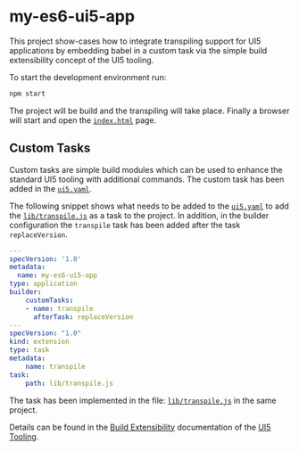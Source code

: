 # my-es6-ui5-app

This project show-cases how to integrate transpiling support for UI5 applications by embedding babel in a custom task via the simple build extensibility concept of the UI5 tooling.

To start the development environment run: 

```bash
npm start
```

The project will be build and the transpiling will take place. Finally a browser will start and open the [```index.html```](webapp/index.html) page.

## Custom Tasks

Custom tasks are simple build modules which can be used to enhance the standard UI5 tooling with additional commands. The custom task has been added in the [```ui5.yaml```](ui5.yaml).

The following snippet shows what needs to be added to the [```ui5.yaml```](ui5.yaml) to add the [```lib/transpile.js```](lib/transpile.js) as a task to the project. In addition, in the builder configuration the ```transpile``` task has been added after the task ```replaceVersion```.

```yaml
---
specVersion: '1.0'
metadata:
  name: my-es6-ui5-app
type: application
builder:
    customTasks:
    - name: transpile
      afterTask: replaceVersion
---
specVersion: "1.0"
kind: extension
type: task
metadata:
    name: transpile
task:
    path: lib/transpile.js
```

The task has been implemented in the file: [```lib/transpile.js```](lib/transpile.js) in the same project.

Details can be found in the [Build Extensibility](https://github.com/SAP/ui5-project/blob/master/docs/BuildExtensibility.md) documentation of the [UI5 Tooling](https://github.com/SAP/ui5-tooling).
